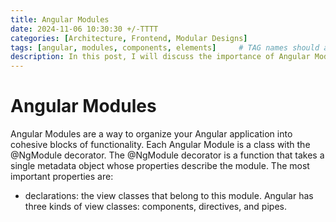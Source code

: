 ```yaml
---
title: Angular Modules
date: 2024-11-06 10:30:30 +/-TTTT
categories: [Architecture, Frontend, Modular Designs]
tags: [angular, modules, components, elements]     # TAG names should always be lowercase
description: In this post, I will discuss the importance of Angular Modules and how to use them effectively.
---
```


# Angular Modules
Angular Modules are a way to organize your Angular application into cohesive blocks of functionality. Each Angular Module is a class with the @NgModule decorator. The @NgModule decorator is a function that takes a single metadata object whose properties describe the module. 
The most important properties are: 
  - declarations: the view classes that belong to this module. Angular has three kinds of view classes: components, directives, and pipes.
